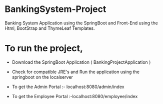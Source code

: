 # BankingSystem-Project

Banking System Appllcation using the SpringBoot and Front-End using the Html, BootStrap and ThymeLeaf Templates.


# To run the project,

- Download the SpringBoot Application ( BankingProjectApplication )

- Check for compatible JRE's and Run the application using the springboot on the localserver

- To get the Admin Portal :- localhost:8080/admin/index

- To get the Employee Portal :-localhost:8080/employee/index
